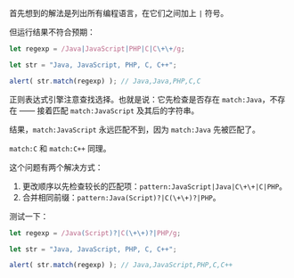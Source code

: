 
首先想到的解法是列出所有编程语言，在它们之间加上 `|` 符号。

但运行结果不符合预期：

```js run
let regexp = /Java|JavaScript|PHP|C|C\+\+/g;

let str = "Java, JavaScript, PHP, C, C++";

alert( str.match(regexp) ); // Java,Java,PHP,C,C
```

正则表达式引擎注意查找选择。也就是说：它先检查是否存在 `match:Java`，不存在 —— 接着匹配 `match:JavaScript` 及其后的字符串。

结果，`match:JavaScript` 永远匹配不到，因为 `match:Java` 先被匹配了。

`match:C` 和 `match:C++` 同理。

这个问题有两个解决方式：

1. 更改顺序以先检查较长的匹配项：`pattern:JavaScript|Java|C\+\+|C|PHP`。
2. 合并相同前缀：`pattern:Java(Script)?|C(\+\+)?|PHP`。

测试一下：

```js run
let regexp = /Java(Script)?|C(\+\+)?|PHP/g;

let str = "Java, JavaScript, PHP, C, C++";

alert( str.match(regexp) ); // Java,JavaScript,PHP,C,C++
```
